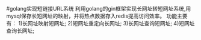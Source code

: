 #golang实现短链接URL系统
利用golang的gin框架实现长网址转短网址系统,用mysql保存长短网址的映射，并将热点数据存入redis提高访问效率。 功能主要有： 1)长网址映射短网址; 2)短网址重定向长网址; 3)长网址查询短网址; 4)短网址查询长网址;
